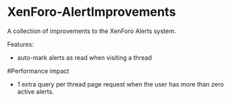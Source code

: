 # XenForo-AlertImprovements

A collection of improvements to the XenForo Alerts system.

Features:
- auto-mark alerts as read when visiting a thread

#Performance impact

- 1 extra query per thread page request when the user has more than zero active alerts.